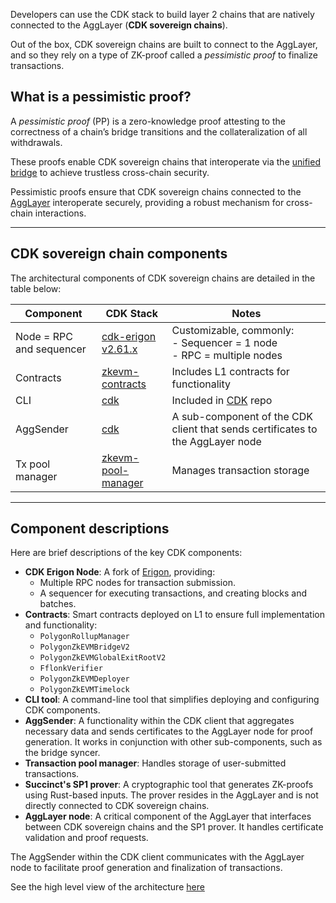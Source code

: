 Developers can use the CDK stack to build layer 2 chains that are natively connected to the AggLayer (**CDK sovereign chains**).

Out of the box, CDK sovereign chains are built to connect to the AggLayer, and so they rely on a type of ZK-proof called a _pessimistic proof_ to finalize transactions.

## What is a pessimistic proof?

A *pessimistic proof* (PP) is a zero-knowledge proof attesting to the correctness of a chain’s bridge transitions and the collateralization of all withdrawals.

These proofs enable CDK sovereign chains that interoperate via the [unified bridge](../../zkEVM/architecture/unified-LxLy/index.md) to achieve trustless cross-chain security. 

Pessimistic proofs ensure that CDK sovereign chains connected to the [AggLayer](../../agglayer/overview.md) interoperate securely, providing a robust mechanism for cross-chain interactions.

---

## CDK sovereign chain components

The architectural components of CDK sovereign chains are detailed in the table below:

| Component                | CDK Stack                                                    | Notes                                                        |
| ------------------------ | ------------------------------------------------------------ | ------------------------------------------------------------ |
| Node = RPC and sequencer | [cdk-erigon v2.61.x](https://github.com/0xPolygonHermez/cdk-erigon)  | Customizable, commonly:<br/>\- Sequencer = 1 node<br/>\- RPC = multiple nodes |
| Contracts                | <a href=https://github.com/0xPolygonHermez/zkevm-contracts>zkevm-contracts</a> | Includes L1 contracts for functionality                     |
| CLI                      | [cdk](https://github.com/0xPolygon/cdk)                      | Included in [CDK](https://github.com/0xPolygon/cdk) repo     |
| AggSender                | <a href=https://github.com/0xPolygon/cdk>cdk</a>             | A sub-component of the CDK client that sends certificates to the AggLayer node |
| Tx pool manager          | <a href=https://github.com/0xPolygon/zkevm-pool-manager>zkevm-pool-manager</a> | Manages transaction storage                                  |

---

## Component descriptions

Here are brief descriptions of the key CDK components:

- **CDK Erigon Node**: A fork of [Erigon](https://github.com/ledgerwatch/erigon), providing:
  - Multiple RPC nodes for transaction submission.
  - A sequencer for executing transactions, and creating blocks and batches.
- **Contracts**: Smart contracts deployed on L1 to ensure full implementation and functionality:
    - `PolygonRollupManager`
    - `PolygonZkEVMBridgeV2`
    - `PolygonZkEVMGlobalExitRootV2`
    - `FflonkVerifier`
    - `PolygonZkEVMDeployer`
    - `PolygonZkEVMTimelock`
- **CLI tool**: A command-line tool that simplifies deploying and configuring CDK components.
- **AggSender**: A functionality within the CDK client that aggregates necessary data and sends certificates to the AggLayer node for proof generation. It works in conjunction with other sub-components, such as the bridge syncer.
- **Transaction pool manager**: Handles storage of user-submitted transactions.
- **Succinct's SP1 prover**: A cryptographic tool that generates ZK-proofs using Rust-based inputs. The prover resides in the AggLayer and is not directly connected to CDK sovereign chains.
- **AggLayer node**: A critical component of the AggLayer that interfaces between CDK sovereign chains and the SP1 prover. It handles certificate validation and proof requests.

The AggSender within the CDK client communicates with the AggLayer node to facilitate proof generation and finalization of transactions.

See the high level view of the architecture [here](../architecture/cdk-pp-highlevel-arch.md)
